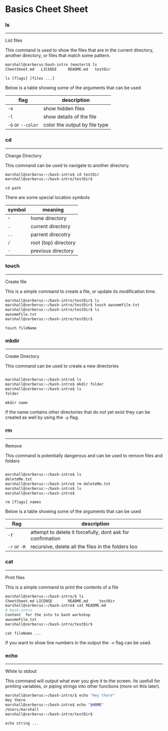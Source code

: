# Basics Cheet Sheet


### ls
---
List files

This command is used to show the files that are in the current directory, another directory, or files that match some pattern.

```bash
marshall@cerberus:bash-intro (master)$ ls
CheetSheet.md	LICENSE		README.md	testDir
````

`ls [flags] [files ...]`

Below is a table showing some of the arguments that can be used

| flag | description |
| ---- | ----- |
| `-a` | show hidden files |
| `-l` | show details of the file |
| `-G` or `--color` |  color the output by file type|


### cd
---
Change Directory

This command can be used to navigate to another directory.

```bash
marshall@cerberus:~/bash-intro$ cd testDir
marshall@cerberus:~/bash-intro/testDir$ 
````

`cd path`

There are some special location symbols

| symbol | meaning |
| ----- | ------- |
| `~` | home directory |
| `.` | current directory |
| `..` | parrent direcotry |
| `/` | root (top) directory|
| `-` | previous directory |


### touch
---
Create file

This is a simple command to create a file, or update its modification time.

```bash
marshall@cerberus:~/bash-intro/testDir$ ls
marshall@cerberus:~/bash-intro/testDir$ touch awsomeFile.txt
marshall@cerberus:~/bash-intro/testDir$ ls
awsomeFile.txt
marshall@cerberus:~/bash-intro/testDir$
````

`touch fileName`


### mkdir
---
Create Directory

This command can be used to create a new directories

```bash

marshall@cerberus:~/bash-intro$ ls
marshall@cerberus:~/bash-intro$ mkdir folder
marshall@cerberus:~/bash-intro$ ls
folder
````

`mkdir name`

If the name contains other directories that do not yet exist they can be created as well by using the `-p` flag. 


### rm
---
Remove

This command is potentially dangerous and can be used to remove files and folders

```bash

marshall@cerberus:~/bash-intro$ ls
deleteMe.txt
marshall@cerberus:~/bash-intro$ rm deleteMe.txt
marshall@cerberus:~/bash-intro$ ls
marshall@cerberus:~/bash-intro$
````

`rm [flags] names`


Below is a table showing some of the arguments that can be used

| flag | description |
| ---- | ----- |
| `-f` | attempt to delete it forcefully, dont ask for confirmation |
| `-r` or `-R` | recursive, delete all the files in the folders too |




### cat
---
Print files

This is a simple command to print the contents of a file

```bash
marshall@cerberus:~/bash-intro/$ ls
CheetSheet.md LICENSE       README.md     testDir
marshall@cerberus:~/bash-intro$ cat README.md 
# bash-intro
Content  for the into to bash workshop
awsomeFile.txt
marshall@cerberus:~/bash-intro/testDir$
````

`cat fileName ...` 

If you want to show line numbers in the output the `-n` flag can be used. 


### echo
---
White to stdout

This command will output what ever you give it to the screen. Its usefull for printing variables, or piping strings into other functions (more on this later). 

```bash
marshall@cerberus:~/bash-intro/$ echo "Hey there"
Hey there
marshall@cerberus:~/bash-intro$ echo "$HOME"
/Users/marshall
marshall@cerberus:~/bash-intro/testDir$ 
````

`echo string ...`
